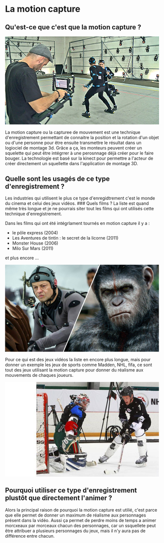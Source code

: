 # La motion capture

## Qu'est-ce que c'est que la motion capture ?

![image motion capture](/image/motion_deux_acteurs.jpg)
>
La motion capture ou la capturee de mouvement est une technique d'enregistrement permettant de connaitre la position et la rotation d'un objet ou d'une personne pour être ensuite transmettre le résultat dans un logiociel de montage 3d. Grâce a ça, les monteurs peuvent créer un squelette qui peut être intégrrer à une perosnnage déjà créer pour le faire bouger. La technologie est basé sur la kinect pour permettre a l'acteur de créer directement un squellette dans l'application de montage 3D.

   ## Quelle sont les usagés de ce type d'enregistrement ?
   Les industries qui utilisent le plus ce type d'enregidtrement c'est le monde du cinema et celui des jeux vidéos.
    ### Quels films ?
    La liste est quand même très longue et je ne pourrais siter tout les films qui ont utilisés cette technique d'enregistrement. 
>
Dans les films qui ont été intégrlament tournés en motion capture il y a :
   >
- le pôle express (2004)
- Les Aventures de tintin : le secret de la licorne (2011)
- Monster House (2006)
- Milo Sur Mars (2011)
>
et plus encore ...
>
![monkey image](/image/monkey.jpg)
>
Pour ce qui est des jeux vidéos la liste en encore plus longue, mais pour donner un exemple les jeux de sports comme Madden, NHL, fifa, ce sont tout des jeux utilisant la motion capture pour donner du réalisme aux mouvements de chaques joueurs.
>
![nhl motion capture](/image/nhl.jpg)
>

## Pourquoi utiliser ce type d'enregistrement plustôt que directement l'animer ?
Alors la principal raison de pourquoi la motion capture est utilié, c'est parce que elle permet de donner un maximum de réalisme aux personnages présent dans la vidéo. Aussi ça permet de perdre moins de temps a animer morcxeaux par morceaux chacun des personnages, car un ssquellete peut être attribuer a plusieurs personnages du jeux, mais il n'y aura pas de différence entre chacun.
